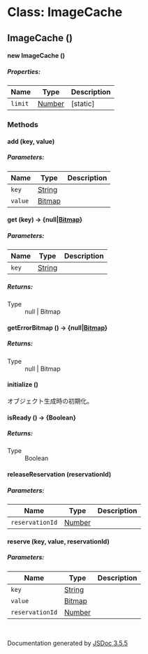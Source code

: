 # Class: ImageCache

## ImageCache ()

#### new ImageCache ()

##### Properties:

| Name | Type | Description |
| --- | --- | --- |
| `limit` | [Number](Number.md) | [static] |

<dl>
</dl>

### Methods

#### add (key, value)

##### Parameters:

| Name | Type | Description |
| --- | --- | --- |
| `key` | [String](String.md) |  |
| `value` | [Bitmap](Bitmap.md) |  |

<dl>
</dl>

#### get (key) → {null|[Bitmap](Bitmap.md)}

##### Parameters:

| Name | Type | Description |
| --- | --- | --- |
| `key` | [String](String.md) |  |

<dl>
</dl>

##### Returns:

<dl>
                <dt> Type </dt>
                <dd>
                    <span>null</span> | <span><a>Bitmap</a></span>
                </dd>
            </dl>

#### getErrorBitmap () → {null|[Bitmap](Bitmap.md)}

<dl>
</dl>

##### Returns:

<dl>
                <dt> Type </dt>
                <dd>
                    <span>null</span> | <span><a>Bitmap</a></span>
                </dd>
            </dl>

#### initialize ()

 オブジェクト生成時の初期化。
<dl>
</dl>

#### isReady () → {Boolean}

<dl>
</dl>

##### Returns:

<dl>
                <dt> Type </dt>
                <dd>
                    <span>Boolean</span>
                </dd>
            </dl>

#### releaseReservation (reservationId)

##### Parameters:

| Name | Type | Description |
| --- | --- | --- |
| `reservationId` | [Number](Number.md) |  |

<dl>
</dl>

#### reserve (key, value, reservationId)

##### Parameters:

| Name | Type | Description |
| --- | --- | --- |
| `key` | [String](String.md) |  |
| `value` | [Bitmap](Bitmap.md) |  |
| `reservationId` | [Number](Number.md) |  |

<dl>
</dl>
 <br>

  Documentation generated by [JSDoc 3.5.5](https://github.com/jsdoc3/jsdoc)
